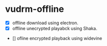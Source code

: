 # vudrm-offline

- [x] offline download using electron.
- [x] offline unecrypted playabck using Shaka.
- [] ofline encrypted playback using widevine

